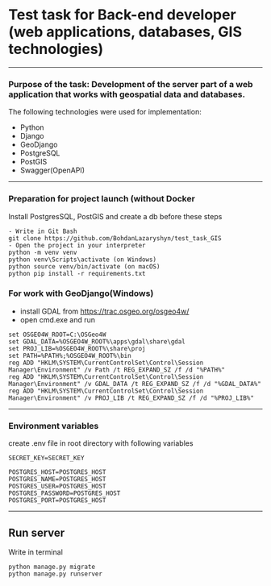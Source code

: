 # Test task for Back-end developer (web applications, databases, GIS technologies)
***
### Purpose of the task: Development of the server part of a web application that works with geospatial data and databases.
The following technologies were used for implementation:
- Python
- Django
- GeoDjango
- PostgreSQL
- PostGIS
- Swagger(OpenAPI)
***
### Preparation for project launch (without Docker
Install PostgresSQL, PostGIS and create a db before these steps
```
- Write in Git Bash
git clone https://github.com/BohdanLazaryshyn/test_task_GIS
- Open the project in your interpreter
python -m venv venv
python venv\Scripts\activate (on Windows)
python source venv/bin/activate (on macOS)
python pip install -r requirements.txt
```
### For work with GeoDjango(Windows)
- install GDAL from https://trac.osgeo.org/osgeo4w/
- open cmd.exe and run
```
set OSGEO4W_ROOT=C:\OSGeo4W
set GDAL_DATA=%OSGEO4W_ROOT%\apps\gdal\share\gdal
set PROJ_LIB=%OSGEO4W_ROOT%\share\proj
set PATH=%PATH%;%OSGEO4W_ROOT%\bin
reg ADD "HKLM\SYSTEM\CurrentControlSet\Control\Session Manager\Environment" /v Path /t REG_EXPAND_SZ /f /d "%PATH%"
reg ADD "HKLM\SYSTEM\CurrentControlSet\Control\Session Manager\Environment" /v GDAL_DATA /t REG_EXPAND_SZ /f /d "%GDAL_DATA%"
reg ADD "HKLM\SYSTEM\CurrentControlSet\Control\Session Manager\Environment" /v PROJ_LIB /t REG_EXPAND_SZ /f /d "%PROJ_LIB%"
```
***
### Environment variables
create .env file in root directory with following variables
```
SECRET_KEY=SECRET_KEY

POSTGRES_HOST=POSTGRES_HOST
POSTGRES_NAME=POSTGRES_HOST
POSTGRES_USER=POSTGRES_HOST
POSTGRES_PASSWORD=POSTGRES_HOST
POSTGRES_PORT=POSTGRES_HOST
```
***
## Run server
Write in terminal
```
python manage.py migrate
python manage.py runserver
```
